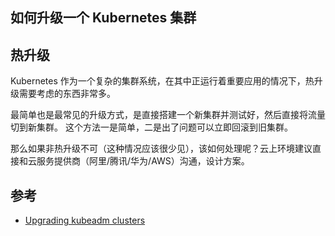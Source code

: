 如何升级一个 Kubernetes 集群
---



## 热升级

Kubernetes 作为一个复杂的集群系统，在其中正运行着重要应用的情况下，热升级需要考虑的东西非常多。

最简单也是最常见的升级方式，是直接搭建一个新集群并测试好，然后直接将流量切到新集群。
这个方法一是简单，二是出了问题可以立即回滚到旧集群。


那么如果非热升级不可（这种情况应该很少见），该如何处理呢？云上环境建议直接和云服务提供商（阿里/腾讯/华为/AWS）沟通，设计方案。


## 参考

- [Upgrading kubeadm clusters](https://kubernetes.io/docs/tasks/administer-cluster/kubeadm/kubeadm-upgrade/)
